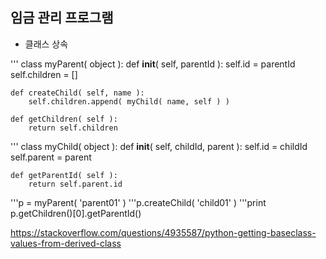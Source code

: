 ## 임금 관리 프로그램


+ 클래스 상속

''' class myParent( object ):
    def __init__( self, parentId ):
        self.id = parentId
        self.children = []

    def createChild( self, name ):
        self.children.append( myChild( name, self ) )

    def getChildren( self ):
        return self.children
        
''' class myChild( object ):
    def __init__( self, childId, parent ):
        self.id = childId
        self.parent = parent

    def getParentId( self ):
        return self.parent.id

'''p = myParent( 'parent01' )
'''p.createChild( 'child01' )
'''print p.getChildren()[0].getParentId()

<https://stackoverflow.com/questions/4935587/python-getting-baseclass-values-from-derived-class>
